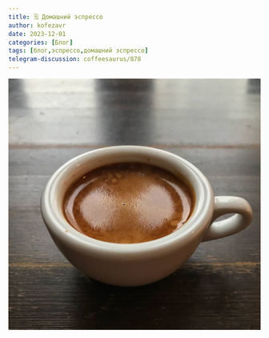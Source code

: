 ```yaml
---
title: 🗒 Домашний эспрессо
author: kofezavr
date: 2023-12-01
categories: [Блог]
tags: [блог,эспрессо,домашний эспрессо]
telegram-discussion: coffeesaurus/878
--- 
```

![Домашний эспрессо](/assets/img/posts/23/12/espresso.jpg)